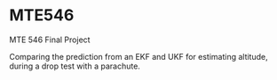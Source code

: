 # MTE546
MTE 546 Final Project

Comparing the prediction from an EKF and UKF for estimating altitude, during a drop test with a parachute.